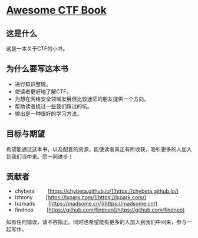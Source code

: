 # [Awesome CTF Book](https://book.ph0en1x.com/)

## 这是什么

这是一本关于CTF的小书。

## 为什么要写这本书

* 进行知识整理。
* 使读者更好地了解CTF。
* 为想在网络安全领域发展但比较迷茫的朋友提供一个方向。
* 帮助读者绕过一些我们踩过的坑。
* 输出是一种很好的学习方法。

## 目标与期望

希望能通过这本书，以及配套的资源，能使读者真正有所收获，吸引更多的人加入到我们当中来。愿一同进步！

## 贡献者

* chybeta &emsp;&emsp;
  [https://chybeta.github.io/](https://chybeta.github.io/)
* lzhtony &emsp;&emsp; 
  [https://lxpark.com/](https://lxpark.com/)
* lxzmads &emsp;&emsp; 
  [https://madsome.cn/](https://madsome.cn/) 
* findneo &emsp;&emsp; 
  [https://github.com/findneo](https://github.com/findneo) 

如有任何错误，请不吝指正。同时也希望能有更多的人加入到我们中间来，参与一起写作。

